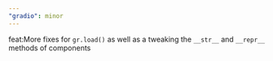 ```yaml
---
"gradio": minor
---
```


feat:More fixes for `gr.load()` as well as a tweaking the `__str__` and `__repr__` methods of components
